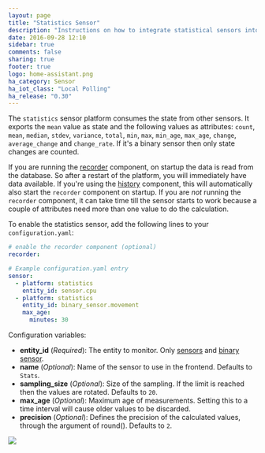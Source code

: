 ```yaml
---
layout: page
title: "Statistics Sensor"
description: "Instructions on how to integrate statistical sensors into Home Assistant."
date: 2016-09-28 12:10
sidebar: true
comments: false
sharing: true
footer: true
logo: home-assistant.png
ha_category: Sensor
ha_iot_class: "Local Polling"
ha_release: "0.30"
---
```



The `statistics` sensor platform consumes the state from other sensors. It exports the `mean` value as state and the following values as attributes: `count`, `mean`, `median`, `stdev`, `variance`, `total`, `min`, `max`, `min_age`, `max_age`, `change`, `average_change` and `change_rate`. If it's a binary sensor then only state changes are counted.

If you are running the [recorder](/components/recorder/) component, on startup the data is read from the database. So after a restart of the platform, you will immediately have data available. If you're using the [history](/components/history/) component, this will automatically also start the `recorder` component on startup.
If you are *not* running the `recorder` component, it can take time till the sensor starts to work because a couple of attributes need more than one value to do the calculation. 

To enable the statistics sensor, add the following lines to your `configuration.yaml`:

```yaml
# enable the recorder component (optional)
recorder:

# Example configuration.yaml entry
sensor:
  - platform: statistics
    entity_id: sensor.cpu
  - platform: statistics
    entity_id: binary_sensor.movement
    max_age:
      minutes: 30
```

Configuration variables:

- **entity_id** (*Required*): The entity to monitor. Only [sensors](/components/sensor/) and [binary sensor](/components/binary_sensor/).
- **name** (*Optional*): Name of the sensor to use in the frontend. Defaults to `Stats`.
- **sampling_size** (*Optional*): Size of the sampling. If the limit is reached then the values are rotated. Defaults to `20`.
- **max_age** (*Optional*): Maximum age of measurements. Setting this to a time interval will cause older values to be discarded.
- **precision** (*Optional*): Defines the precision of the calculated values, through the argument of round(). Defaults to `2`.

<p class='img'>
  <img src='{{site_root}}/images/screenshots/stats-sensor.png' />
</p>
